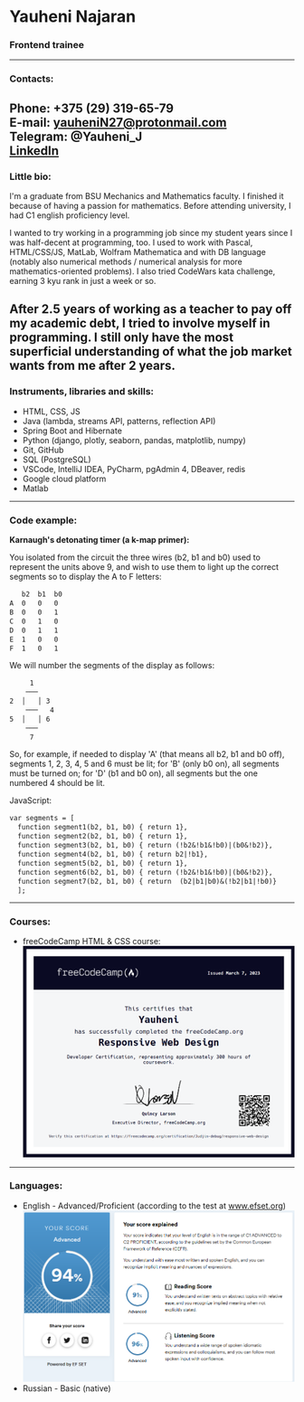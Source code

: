 # Yauheni Najaran
### Frontend trainee
---
### Contacts:
**Phone:** +375 (29) 319-65-79\
**E-mail:** yauheniN27@protonmail.com\
**Telegram:** @Yauheni_J\
[LinkedIn](https://www.linkedin.com/in/yauheni-najaran-bb833a228/)
---
### Little bio:
I'm a graduate from BSU Mechanics and Mathematics faculty. I finished it
because of having a passion for mathematics. Before attending university, 
I had C1 english proficiency level.

I wanted to try working in a programming job since my student years since 
I was half-decent at programming, too. I used to work with Pascal,
HTML/CSS/JS, MatLab, Wolfram Mathematica and with DB language (notably also
numerical methods / numerical analysis for more mathematics-oriented problems). 
I also tried CodeWars  kata challenge, earning 3 kyu rank in just a week or so.

After 2.5 years of working as a teacher to pay off my academic debt, I tried to 
involve myself in programming. I still only have the most superficial 
understanding of what the job market wants from me after 2 years.
---

### Instruments, libraries and skills:
* HTML, CSS, JS
* Java (lambda, streams API, patterns, reflection API)
* Spring Boot and Hibernate
* Python (django, plotly, seaborn, pandas, matplotlib, numpy)
* Git, GitHub
* SQL (PostgreSQL)
* VSCode, IntelliJ IDEA, PyCharm, pgAdmin 4, DBeaver, redis
* Google cloud platform
* Matlab
---
### Code example:
**Karnaugh's detonating timer (a k-map primer):**

You isolated from the circuit the three wires (b2, b1 and b0) used to represent the units above 9, and wish to use them to light up the correct segments so to display the A to F letters:
```
   b2  b1  b0
A  0   0   0
B  0   0   1
C  0   1   0
D  0   1   1
E  1   0   0
F  1   0   1
```
We will number the segments of the display as follows: 
```
     1
    ───
2  │   │ 3
    ───   4
5  │   │ 6
    ───
     7
```
So, for example, if needed to display 'A' (that means all b2, b1 and b0 off), segments 1, 2, 3, 4, 5 and 6 must be lit; for 'B' (only b0 on), all segments must be turned on; for 'D' (b1 and b0 on), all segments but the one numbered 4 should be lit.

JavaScript:
```
var segments = [
  function segment1(b2, b1, b0) { return 1},
  function segment2(b2, b1, b0) { return 1},
  function segment3(b2, b1, b0) { return (!b2&!b1&!b0)|(b0&!b2)},
  function segment4(b2, b1, b0) { return b2|!b1},
  function segment5(b2, b1, b0) { return 1},
  function segment6(b2, b1, b0) { return (!b2&!b1&!b0)|(b0&!b2)},
  function segment7(b2, b1, b0) { return  (b2|b1|b0)&(!b2|b1|!b0)}
  ];
```
---
### Courses:
* freeCodeCamp HTML & CSS course:
  ![](./media/Certificate.png)
---
### Languages:
* English - Advanced/Proficient (according to the test at www.efset.org)
  ![](./media/en_certificate.png)
* Russian - Basic (native)
